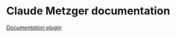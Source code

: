# Claude Metzger documentation


*[Documentation plugin](https://odolc.github.io/Baro/#language#/)*
